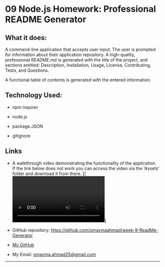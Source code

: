 # 09 Node.js Homework: Professional README Generator

## What it does:
A command-line application that accepts user input. The user is prompted for information about their application repository. A high-quality, professional README.md is generated with the title of the project, and sections entitled: Description, Installation, Usage, License, Contributing, Tests, and Questions. 

A functional table of contents is generated with the entered information. 


## Technology Used:
* npm inquirer

* node.js 

* package.JSON

* gitignore


## Links

* A walkthrough video demonstrating the functionality of the application. If the link below does not work you can access the video via the 'Assets' folder and download it from there.
[[![Demonstration](./Assests/Walk-Through-Video.mov)]

* GitHub repository: https://github.com/omaymaahmad/week-9-ReadMe-Generator 


* [My GitHub](https://github.com/omaymaahmad)  

* My Email: <omayma.ahmad25@gmail.com>

---

